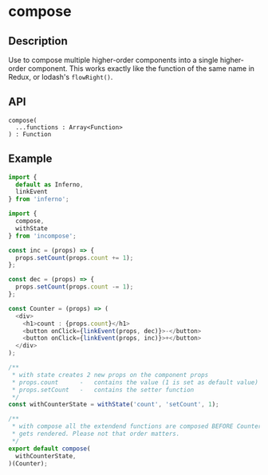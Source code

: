 # compose
## Description
Use to compose multiple higher-order components into a single higher-order component.
This works exactly like the function of the same name in Redux, or lodash's `flowRight()`.

## API
```
compose(
  ...functions : Array<Function>
) : Function
```

## Example
```javascript
import {
  default as Inferno,
  linkEvent
} from 'inferno';

import {
  compose,
  withState
} from 'incompose';

const inc = (props) => {
  props.setCount(props.count += 1);
};

const dec = (props) => {
  props.setCount(props.count -= 1);
};

const Counter = (props) => (
  <div>
    <h1>count : {props.count}</h1>
    <button onClick={linkEvent(props, dec)}>-</button>
    <button onClick={linkEvent(props, inc)}>+</button>
  </div>
);

/**
 * with state creates 2 new props on the component props
 * props.count		-	contains the value (1 is set as default value)
 * props.setCount	-	contains the setter function
 */
const withCounterState = withState('count', 'setCount', 1);

/**
 * with compose all the extendend functions are composed BEFORE Counter
 * gets rendered. Please not that order matters.
 */
export default compose(
  withCounterState,
)(Counter);
```